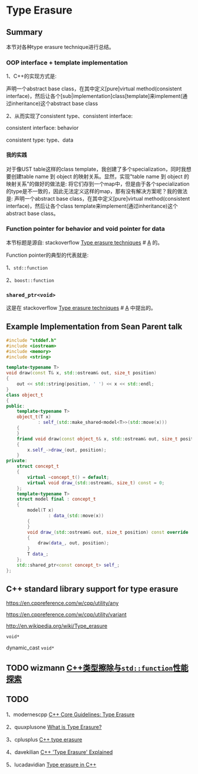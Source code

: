 # Type Erasure

## Summary

本节对各种type erasure technique进行总结。

### OOP interface + template implementation

1、C++的实现方式是: 

声明一个abstract base class，在其中定义[pure]virtual method(consistent interface)，然后让各个[sub|implementation]class[template]来implement(通过inheritance)这个abstract base class

2、从而实现了consistent type、consistent interface:

consistent interface: behavior

consistent type: type、data

#### 我的实践

对于像UST table这样的class template，我创建了多个specialization，同时我想要创建table name 到 object 的映射关系。显然，实现"table name 到 object 的映射关系"的做好的做法是: 将它们存到一个map中，但是由于各个specialization的type是不一致的，因此无法定义这样的map，那有没有解决方案呢？我的做法是: 声明一个abstract base class，在其中定义[pure]virtual method(consistent interface)，然后让各个class template来implement(通过inheritance)这个abstract base class。

### Function pointer for behavior and void pointer for data

本节标题是源自: stackoverflow [Type erasure techniques](https://stackoverflow.com/questions/5450159/type-erasure-techniques) # [A](https://stackoverflow.com/a/6044720) 的。

Function pointer的典型的代表就是:

1、`std::function`

2、`boost::function`





### `shared_ptr<void>`

这是在  stackoverflow [Type erasure techniques](https://stackoverflow.com/questions/5450159/type-erasure-techniques) # [A](https://stackoverflow.com/a/6044720)  中提出的。

## Example Implementation from Sean Parent talk

```c++
#include "stddef.h"
#include <iostream>
#include <memory>
#include <string>

template<typename T>
void draw(const T& x, std::ostream& out, size_t position)
{
	out << std::string(position, ' ') << x << std::endl;
}
class object_t
{
public:
	template<typename T>
	object_t(T x)
			: self_(std::make_shared<model<T>>(std::move(x)))
	{
	}
	friend void draw(const object_t& x, std::ostream& out, size_t position)
	{
		x.self_->draw_(out, position);
	}
private:
	struct concept_t
	{
		virtual ~concept_t() = default;
		virtual void draw_(std::ostream&, size_t) const = 0;
	};
	template<typename T>
	struct model final : concept_t
	{
		model(T x)
				: data_(std::move(x))
		{
		}
		void draw_(std::ostream& out, size_t position) const override
		{
			draw(data_, out, position);
		}
		T data_;
	};
	std::shared_ptr<const concept_t> self_;
};
```





## C++ standard library support for type erasure



https://en.cppreference.com/w/cpp/utility/any



https://en.cppreference.com/w/cpp/utility/variant



http://en.wikipedia.org/wiki/Type_erasure



`void*`

dynamic_cast `void*`



## TODO wizmann [C++类型擦除与`std::function`性能探索](https://wizmann.tk/cpp-type-erasure-and-std-function.html)



## TODO

1、modernescpp [C++ Core Guidelines: Type Erasure](https://www.modernescpp.com/index.php/c-core-guidelines-type-erasure)

2、quuxplusone [ What is Type Erasure?](https://quuxplusone.github.io/blog/2019/03/18/what-is-type-erasure/)

3、cplusplus [C++ type erasure](http://www.cplusplus.com/articles/oz18T05o/)

4、davekilian [C++ 'Type Erasure' Explained](https://davekilian.com/cpp-type-erasure.html)

5、lucadavidian [Type erasure in C++](http://www.lucadavidian.com/2019/08/26/type-erasure-in-c/)



